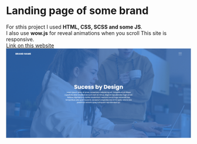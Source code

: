 # Landing page of some brand
For sthis project I used __HTML, CSS, SCSS and some JS__. \
I also use __wow.js__ for reveal animations when you scroll
This site is responsive. \
[Link on this website](https://k-a-webdev.github.io/SomeBrand/)
![Preview photo](img/Preview.png)